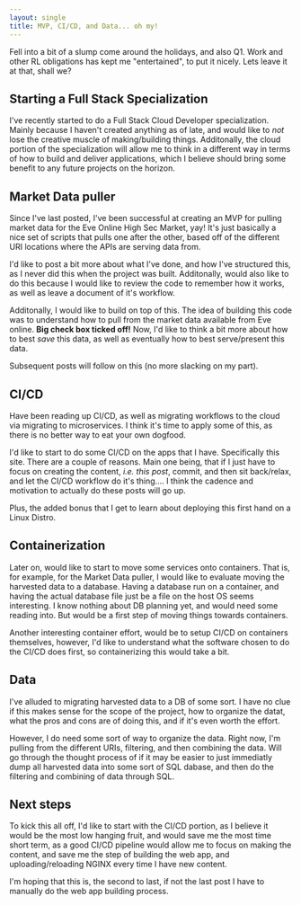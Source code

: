```yaml
---
layout: single
title: MVP, CI/CD, and Data... oh my!
---
```


Fell into a bit of a slump come around the holidays, and also Q1. Work and other RL obligations has kept me "entertained", to put it nicely. Lets leave it at that, shall we?

## Starting a Full Stack Specialization

I've recently started to do a Full Stack Cloud Developer specialization. Mainly because I haven't created anything as of late, and would like to _not_ lose the creative muscle of making/building things. Additonally, the cloud portion of the specialization will allow me to think in a different way in terms of how to build and deliver applications, which I believe should bring some benefit to any future projects on the horizon.

## Market Data puller

Since I've last posted, I've been successful at creating an MVP for pulling market data for the Eve Online High Sec Market, yay! It's just basically a nice set of scripts that pulls one after the other, based off of the different URI locations where the APIs are serving data from. 

I'd like to post a bit more about what I've done, and how I've structured this, as I never did this when the project was built. Additonally, would also like to do this because I would like to review the code to remember how it works, as well as leave a document of it's workflow.

Additonally, I would like to build on top of this. The idea of building this code was to understand how to pull from the market data available from Eve online. **Big check box ticked off!** Now, I'd like to think a bit more about how to best *save* this data, as well as eventually how to best serve/present this data.

Subsequent posts will follow on this (no more slacking on my part).

## CI/CD

Have been reading up CI/CD, as well as migrating workflows to the cloud via migrating to microservices. I think it's time to apply some of this, as there is no better way to eat your own dogfood.

I'd like to start to do some CI/CD on the apps that I have. Specifically this site. There are a couple of reasons. Main one being, that if I just have to focus on creating the content, *i.e. this post*, commit, and then sit back/relax, and let the CI/CD workflow do it's thing.... I think the cadence and motivation to actually do these posts will go up.

Plus, the added bonus that I get to learn about deploying this first hand on a Linux Distro.

## Containerization

Later on, would like to start to move some services onto containers. That is, for example, for the Market Data puller, I would like to evaluate moving the harvested data to a database. Having a database run on a container, and having the actual database file just be a file on the host OS seems interesting. I know nothing about DB planning yet, and would need some reading into. But would be a first step of moving things towards containers.

Another interesting container effort, would be to setup CI/CD on containers themselves, however, I'd like to understand what the software chosen to do the CI/CD does first, so containerizing this would take a bit.

## Data

I've alluded to migrating harvested data to a DB of some sort. I have no clue if this makes sense for the scope of the project, how to organize the datat, what the pros and cons are of doing this, and if it's even worth the effort.

However, I do need some sort of way to organize the data. Right now, I'm pulling from the different URIs, filtering, and then combining the data. Will go through the thought process of if it may be easier to just immediatly dump all harvested data into some sort of SQL dabase, and then do the filtering and combining of data through SQL.

## Next steps

To kick this all off, I'd like to start with the CI/CD portion, as I believe it would be the most low hanging fruit, and would save me the most time short term, as a good CI/CD pipeline would allow me to focus on making the content, and save me the step of building the web app, and uploading/reloading NGINX every time I have new content.

I'm hoping that this is, the second to last, if not the last post I have to manually do the web app building process.
